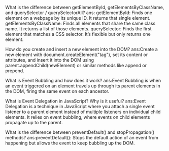 What is the difference between getElementById, getElementsByClassName, and querySelector / querySelectorAll?
ans: getElementById: Finds one element on a webpage by its unique ID. It returns that single element.
getElementsByClassName: Finds all elements that share the same class name. It returns a list of those elements.
querySelector: Finds the first element that matches a CSS selector. It’s flexible but only returns one element.


How do you create and insert a new element into the DOM?
ans:Create a new element with document.createElement("tag"), set its content or attributes, and insert it into the DOM using parent.appendChild(newElement) or similar methods like append or prepend.


What is Event Bubbling and how does it work?
ans:Event Bubbling is when an event triggered on an element travels up through its parent elements in the DOM, firing the same event on each ancestor.


What is Event Delegation in JavaScript? Why is it useful?
ans:Event Delegation is a technique in JavaScript where you attach a single event listener to a parent element instead of multiple listeners on individual child elements. 
It relies on event bubbling, where events on child elements propagate up to the parent.



What is the difference between preventDefault() and stopPropagation() methods?
ans:preventDefault(): Stops the default action of an event from happening but allows the event to keep bubbling up the DOM.
